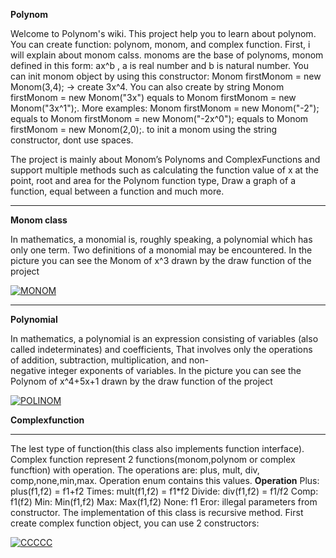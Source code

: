 **Polynom**

Welcome to Polynom's wiki. This project help you to learn about polynom. You can create function: 
polynom, monom, and complex function. First, i will explain about monom calss. 
monoms are the base of polynoms, monom defined in this form: ax^b , a is real number and b is natural number. 
You can init monom object by using this constructor: Monom firstMonom = new Monom(3,4); -> create 3x^4. You can also create by string Monom firstMonom = new Monom("3x") equals to Monom firstMonom = new Monom("3x^1");.
More examples: Monom firstMonom = new Monom("-2"); equals to Monom firstMonom = new Monom("-2x^0"); equals to Monom firstMonom = new Monom(2,0);. 
to init a monom using the string constructor, dont use spaces.

The project is mainly about Monom’s Polynoms and ComplexFunctions and support multiple methods such as 
calculating the function value of x at the point, 
root and area for the Polynom function type, 
Draw a graph of a function,
equal between a function and much more.

***
**Monom class**


In mathematics, a monomial is, roughly speaking, a polynomial which has only one term. 
Two definitions of a monomial may be encountered.
In the picture you can see the Monom of x^3 drawn by the draw function of the project 


<a href="http://www.siz.co.il/my.php?i=ntokzjrdmtfh.png"><img src="http://up419.siz.co.il/img1/ntokzjrdmtfh.png" border="0" alt="MONOM" /></a>

***
**Polynomial**


In mathematics, a polynomial is an expression consisting of variables (also called indeterminates) and coefficients, 
That involves only the operations of addition, subtraction, multiplication, and non-negative integer exponents of variables. 
In the picture you can see the Polynom of x^4+5x+1 drawn by the draw function of the project 


<a href="http://www.siz.co.il/"><img src="http://up419.siz.co.il/up1/inc2xmjjhtgm.png" border="0" alt="POLINOM" /></a>


**Complexfunction**
***

The lest type of function(this class also implements function interface). Complex function represent 2 functions(monom,polynom or complex funcftion) with operation. The operations are: plus, mult, div, comp,none,min,max.
Operation enum contains this values. 
**Operation**
Plus: plus(f1,f2) = f1+f2
Times: mult(f1,f2) = f1*f2
Divide: div(f1,f2) = f1/f2
Comp: f1(f2)
Min: Min(f1,f2)
Max: Max(f1,f2)
None: f1
Eror: illegal parameters from constructor.
The implementation of this class is recursive method. First create complex function object, you can use 2 constructors:


<a href="http://www.siz.co.il/"><img src="http://up419.siz.co.il/up1/g4zqwdtyzgzz.png" border="0" alt="CCCCC" /></a>

